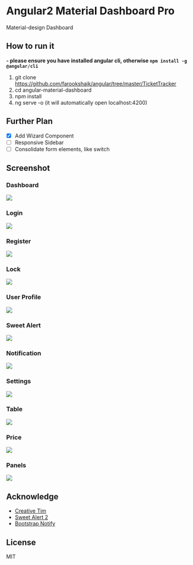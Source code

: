 # Angular2 Material Dashboard Pro

Material-design Dashboard

## How to run it

**- please ensure you have installed angular cli, otherwise `npm install -g @angular/cli`**

1. git clone https://github.com/farookshaik/angular/tree/master/TicketTracker
2. cd angular-material-dashboard
3. npm install
4. ng serve -o (it will automatically open localhost:4200)

## Further Plan
- [x] Add Wizard Component
- [ ] Responsive Sidebar
- [ ] Consolidate form elements, like switch

## Screenshot

### Dashboard

![](https://github.com/farookshaik/angular/tree/master/TicketTracker/screenshot/dashboard.png)

### Login

![](https://github.com/farookshaik/angular/tree/master/TicketTracker/screenshot/login.png)

### Register
![](https://github.com/farookshaik/angular/tree/master/TicketTracker/screenshot/register.png)

### Lock
![](https://github.com/farookshaik/angular/tree/master/TicketTracker/screenshot/lock.png)

### User Profile
![](https://github.com/farookshaik/angular/tree/master/TicketTracker/screenshot/profile.png)

### Sweet Alert
![](https://github.com/farookshaik/angular/tree/master/TicketTracker/screenshot/sweetalert.gif)

### Notification
![](https://github.com/farookshaik/angular/tree/master/TicketTracker/screenshot/notification.gif)

### Settings
![](https://github.com/farookshaik/angular/tree/master/TicketTracker/screenshot/settings.gif)

### Table
![](https://github.com/farookshaik/angular/tree/master/TicketTracker/screenshot/table.png)

### Price
![](https://github.com/farookshaik/angular/tree/master/TicketTracker/screenshot/price.png)

### Panels
![](https://github.com/farookshaik/angular/tree/master/TicketTracker/screenshot/panel.png)

## Acknowledge 

- [Creative Tim](https://github.com/creativetimofficial)
- [Sweet Alert 2](https://github.com/limonte/sweetalert2)
- [Bootstrap Notify](http://bootstrap-notify.remabledesigns.com)

## License

MIT
